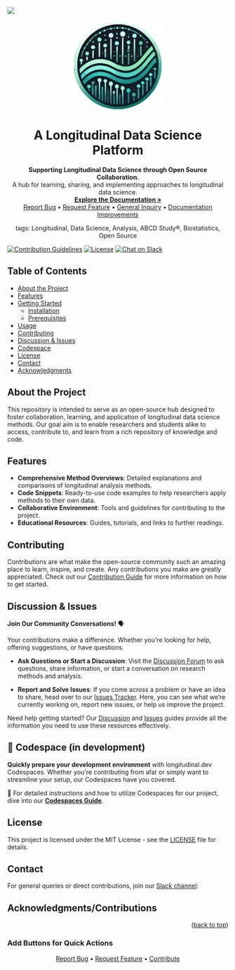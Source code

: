 




<a name="readme-top"></a>

[![](https://github.com/codespaces/badge.svg)](https://codespaces.new/beginDevSci/longitudinal-dev?quickstart=1)

<p align="center">
  <a href="https://github.com/beginDevSci/longitudinal-dev">
    <img src="/public/logo.svg" alt="Logo" width="200" height="200"/>
  </a>
</p>

<h1 align="center">A Longitudinal Data Science Platform</h1>

<p align="center">
  <strong>Supporting Longitudinal Data Science through Open Source Collaboration.</strong>
  <br />
  A hub for learning, sharing, and implementing approaches to longitudinal data science.
  <br />
  <a href="https://github.com/beginDevSci/longitudinal-dev"><strong>Explore the Documentation »</strong></a>
  <br />
  <!-- Link to report a bug using the bug-report.yml issue template -->
  <a href="https://github.com/beginDevSci/longitudinal-dev/issues/new?template=bug-report.yml">Report Bug</a> •
  <!-- Link to request a feature using the feature-request.yml issue template -->
  <a href="https://github.com/beginDevSci/longitudinal-dev/issues/new?template=feature-request.yml">Request Feature</a> •
  <!-- Link to a general inquiry using the general-inquiry.yml issue template -->
  <a href="https://github.com/beginDevSci/longitudinal-dev/issues/new?template=general-inquiry.yml">General Inquiry</a> •
  <!-- Link to request documentation improvements using the documentation-improvements.yml issue template -->
  <a href="https://github.com/beginDevSci/longitudinal-dev/issues/new?template=documentation-improvements.yml">Documentation Improvements</a>
</p>

<p align="center">
tags: Longitudinal, Data Science, Analysis, ABCD Study®, Biostatistics, Open Source
</p>

[![Contribution Guidelines](https://img.shields.io/badge/contributions-welcome-brightgreen.svg)](https://github.com/beginDevSci/longitudinal-dev/blob/main/.github/CONTRIBUTING.md)
[![License](https://img.shields.io/badge/license-MIT-blue.svg)](https://github.com/beginDevSci/longitudinal-dev/blob/main/.github/LICENSE)
[![Chat on Slack](https://img.shields.io/badge/chat-on%20slack-yellow.svg)](https://join.slack.com/t/longitudinaldev/shared_invite/zt-2tha5rrhy-mQ~~YgGXEvYIkyaHP_UizQ)

## Table of Contents
- [About the Project](#about-the-project)
- [Features](#features)
- [Getting Started](#getting-started)
  - [Installation](#installation)
  - [Prerequisites](#prerequisites)
- [Usage](#usage)
- [Contributing](#contributing)
- [Discussion & Issues](#discussion--issues)
- [Codespace](#codespace)
- [License](#license)
- [Contact](#contact)
- [Acknowledgments](#acknowledgments)

## About the Project

This repository is intended to serve as an open-source hub designed to foster collaboration, learning, and application of longitudinal data science methods. Our goal aim is to enable researchers and students alike to access, contribute to, and learn from a rich repository of knowledge and code.

## Features

- **Comprehensive Method Overviews**: Detailed explanations and comparisons of longitudinal analysis methods.
- **Code Snippets**: Ready-to-use code examples to help researchers apply methods to their own data.
- **Collaborative Environment**: Tools and guidelines for contributing to the project.
- **Educational Resources**: Guides, tutorials, and links to further readings.

## Contributing
Contributions are what make the open-source community such an amazing place to learn, inspire, and create. Any contributions you make are greatly appreciated. Check out our [Contribution Guide](.github/Contributing.md) for more information on how to get started.

## Discussion & Issues

**Join Our Community Conversations!** 🗣️

Your contributions make a difference. Whether you're looking for help, offering suggestions, or have questions.

- **Ask Questions or Start a Discussion**: Visit the [Discussion Forum](.github/Discussions.md) to ask questions, share information, or start a conversation on research methods and analysis.

- **Report and Solve Issues**: If you come across a problem or have an idea to share, head over to our [Issues Tracker](.github/Issues.md). Here, you can see what we’re currently working on, report new issues, or help us improve the project.

Need help getting started? Our [Discussion](.github/Discussions.md) and [Issues](.github/Issues.md) guides provide all the information you need to use these resources effectively.

## 🚀 Codespace (in development)

**Quickly prepare your development environment** with longitudinal.dev Codespaces. Whether you're contributing from afar or simply want to streamline your setup, our Codespaces have you covered. 

📘 For detailed instructions and how to utilize Codespaces for our project, dive into our [**Codespaces Guide**](.github/Codespaces.md).

## License
This project is licensed under the MIT License - see the [LICENSE](.github/LICENSE.md) file for details.

## Contact
For general queries or direct contributions, join our [Slack channel](https://github.com/beginDevSci/longitudinal-dev):

## Acknowledgments/Contributions


<p align="right">(<a href="#readme-top">back to top</a>)</p>


### Add Buttons for Quick Actions
<p align="center">
  <a href=".github/issues/new?assignees=&labels=bug&template=bug_report.md">Report Bug</a> •
  <a href=".github/issues/new?assignees=&labels=enhancement&template=feature_request.md">Request Feature</a> •
  <a href=".github/Contributing.md">Contribute</a>
</p>


